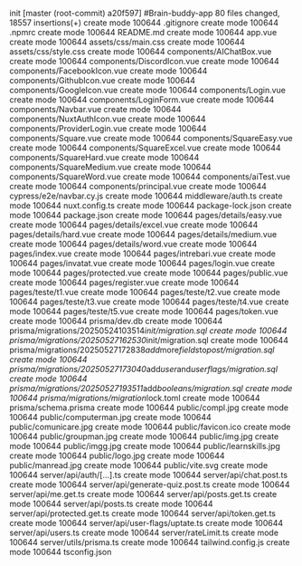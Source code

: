 init
[ m a s t e r   ( r o o t - c o m m i t )   a 2 0 f 5 9 7 ]   # B r a i n - b u d d y - a p p  
   8 0   f i l e s   c h a n g e d ,   1 8 5 5 7   i n s e r t i o n s ( + )  
   c r e a t e   m o d e   1 0 0 6 4 4   . g i t i g n o r e  
   c r e a t e   m o d e   1 0 0 6 4 4   . n p m r c  
   c r e a t e   m o d e   1 0 0 6 4 4   R E A D M E . m d  
   c r e a t e   m o d e   1 0 0 6 4 4   a p p . v u e  
   c r e a t e   m o d e   1 0 0 6 4 4   a s s e t s / c s s / m a i n . c s s  
   c r e a t e   m o d e   1 0 0 6 4 4   a s s e t s / c s s / s t y l e . c s s  
   c r e a t e   m o d e   1 0 0 6 4 4   c o m p o n e n t s / A I C h a t B o x . v u e  
   c r e a t e   m o d e   1 0 0 6 4 4   c o m p o n e n t s / D i s c o r d I c o n . v u e  
   c r e a t e   m o d e   1 0 0 6 4 4   c o m p o n e n t s / F a c e b o o k I c o n . v u e  
   c r e a t e   m o d e   1 0 0 6 4 4   c o m p o n e n t s / G i t h u b I c o n . v u e  
   c r e a t e   m o d e   1 0 0 6 4 4   c o m p o n e n t s / G o o g l e I c o n . v u e  
   c r e a t e   m o d e   1 0 0 6 4 4   c o m p o n e n t s / L o g i n . v u e  
   c r e a t e   m o d e   1 0 0 6 4 4   c o m p o n e n t s / L o g i n F o r m . v u e  
   c r e a t e   m o d e   1 0 0 6 4 4   c o m p o n e n t s / N a v b a r . v u e  
   c r e a t e   m o d e   1 0 0 6 4 4   c o m p o n e n t s / N u x t A u t h I c o n . v u e  
   c r e a t e   m o d e   1 0 0 6 4 4   c o m p o n e n t s / P r o v i d e r L o g i n . v u e  
   c r e a t e   m o d e   1 0 0 6 4 4   c o m p o n e n t s / S q u a r e . v u e  
   c r e a t e   m o d e   1 0 0 6 4 4   c o m p o n e n t s / S q u a r e E a s y . v u e  
   c r e a t e   m o d e   1 0 0 6 4 4   c o m p o n e n t s / S q u a r e E x c e l . v u e  
   c r e a t e   m o d e   1 0 0 6 4 4   c o m p o n e n t s / S q u a r e H a r d . v u e  
   c r e a t e   m o d e   1 0 0 6 4 4   c o m p o n e n t s / S q u a r e M e d i u m . v u e  
   c r e a t e   m o d e   1 0 0 6 4 4   c o m p o n e n t s / S q u a r e W o r d . v u e  
   c r e a t e   m o d e   1 0 0 6 4 4   c o m p o n e n t s / a i T e s t . v u e  
   c r e a t e   m o d e   1 0 0 6 4 4   c o m p o n e n t s / p r i n c i p a l . v u e  
   c r e a t e   m o d e   1 0 0 6 4 4   c y p r e s s / e 2 e / n a v b a r . c y . j s  
   c r e a t e   m o d e   1 0 0 6 4 4   m i d d l e w a r e / a u t h . t s  
   c r e a t e   m o d e   1 0 0 6 4 4   n u x t . c o n f i g . t s  
   c r e a t e   m o d e   1 0 0 6 4 4   p a c k a g e - l o c k . j s o n  
   c r e a t e   m o d e   1 0 0 6 4 4   p a c k a g e . j s o n  
   c r e a t e   m o d e   1 0 0 6 4 4   p a g e s / d e t a i l s / e a s y . v u e  
   c r e a t e   m o d e   1 0 0 6 4 4   p a g e s / d e t a i l s / e x c e l . v u e  
   c r e a t e   m o d e   1 0 0 6 4 4   p a g e s / d e t a i l s / h a r d . v u e  
   c r e a t e   m o d e   1 0 0 6 4 4   p a g e s / d e t a i l s / m e d i u m . v u e  
   c r e a t e   m o d e   1 0 0 6 4 4   p a g e s / d e t a i l s / w o r d . v u e  
   c r e a t e   m o d e   1 0 0 6 4 4   p a g e s / i n d e x . v u e  
   c r e a t e   m o d e   1 0 0 6 4 4   p a g e s / i n t r e b a r i . v u e  
   c r e a t e   m o d e   1 0 0 6 4 4   p a g e s / i n v a t a t . v u e  
   c r e a t e   m o d e   1 0 0 6 4 4   p a g e s / l o g i n . v u e  
   c r e a t e   m o d e   1 0 0 6 4 4   p a g e s / p r o t e c t e d . v u e  
   c r e a t e   m o d e   1 0 0 6 4 4   p a g e s / p u b l i c . v u e  
   c r e a t e   m o d e   1 0 0 6 4 4   p a g e s / r e g i s t e r . v u e  
   c r e a t e   m o d e   1 0 0 6 4 4   p a g e s / t e s t e / t 1 . v u e  
   c r e a t e   m o d e   1 0 0 6 4 4   p a g e s / t e s t e / t 2 . v u e  
   c r e a t e   m o d e   1 0 0 6 4 4   p a g e s / t e s t e / t 3 . v u e  
   c r e a t e   m o d e   1 0 0 6 4 4   p a g e s / t e s t e / t 4 . v u e  
   c r e a t e   m o d e   1 0 0 6 4 4   p a g e s / t e s t e / t 5 . v u e  
   c r e a t e   m o d e   1 0 0 6 4 4   p a g e s / t o k e n . v u e  
   c r e a t e   m o d e   1 0 0 6 4 4   p r i s m a / d e v . d b  
   c r e a t e   m o d e   1 0 0 6 4 4   p r i s m a / m i g r a t i o n s / 2 0 2 5 0 5 2 4 1 0 3 5 1 4 _ i n i t / m i g r a t i o n . s q l  
   c r e a t e   m o d e   1 0 0 6 4 4   p r i s m a / m i g r a t i o n s / 2 0 2 5 0 5 2 7 1 6 2 5 3 0 _ i n i t / m i g r a t i o n . s q l  
   c r e a t e   m o d e   1 0 0 6 4 4   p r i s m a / m i g r a t i o n s / 2 0 2 5 0 5 2 7 1 7 2 8 3 8 _ a d d _ m o r e _ f i e l d s _ t o _ p o s t / m i g r a t i o n . s q l  
   c r e a t e   m o d e   1 0 0 6 4 4   p r i s m a / m i g r a t i o n s / 2 0 2 5 0 5 2 7 1 7 3 0 4 0 _ a d d _ u s e r _ a n d _ u s e r f l a g s / m i g r a t i o n . s q l  
   c r e a t e   m o d e   1 0 0 6 4 4   p r i s m a / m i g r a t i o n s / 2 0 2 5 0 5 2 7 1 9 3 5 1 1 _ a d d _ b o o l e a n s / m i g r a t i o n . s q l  
   c r e a t e   m o d e   1 0 0 6 4 4   p r i s m a / m i g r a t i o n s / m i g r a t i o n _ l o c k . t o m l  
   c r e a t e   m o d e   1 0 0 6 4 4   p r i s m a / s c h e m a . p r i s m a  
   c r e a t e   m o d e   1 0 0 6 4 4   p u b l i c / c o m p l . j p g  
   c r e a t e   m o d e   1 0 0 6 4 4   p u b l i c / c o m p u t e r m a n . j p g  
   c r e a t e   m o d e   1 0 0 6 4 4   p u b l i c / c o m u n i c a r e . j p g  
   c r e a t e   m o d e   1 0 0 6 4 4   p u b l i c / f a v i c o n . i c o  
   c r e a t e   m o d e   1 0 0 6 4 4   p u b l i c / g r o u p m a n . j p g  
   c r e a t e   m o d e   1 0 0 6 4 4   p u b l i c / i m g . j p g  
   c r e a t e   m o d e   1 0 0 6 4 4   p u b l i c / i m g g . j p g  
   c r e a t e   m o d e   1 0 0 6 4 4   p u b l i c / l e a r n s k i l l s . j p g  
   c r e a t e   m o d e   1 0 0 6 4 4   p u b l i c / l o g o . j p g  
   c r e a t e   m o d e   1 0 0 6 4 4   p u b l i c / m a n r e a d . j p g  
   c r e a t e   m o d e   1 0 0 6 4 4   p u b l i c / v i t e . s v g  
   c r e a t e   m o d e   1 0 0 6 4 4   s e r v e r / a p i / a u t h / [ . . . ] . t s  
   c r e a t e   m o d e   1 0 0 6 4 4   s e r v e r / a p i / c h a t . p o s t . t s  
   c r e a t e   m o d e   1 0 0 6 4 4   s e r v e r / a p i / g e n e r a t e - q u i z . p o s t . t s  
   c r e a t e   m o d e   1 0 0 6 4 4   s e r v e r / a p i / m e . g e t . t s  
   c r e a t e   m o d e   1 0 0 6 4 4   s e r v e r / a p i / p o s t s . g e t . t s  
   c r e a t e   m o d e   1 0 0 6 4 4   s e r v e r / a p i / p o s t s . t s  
   c r e a t e   m o d e   1 0 0 6 4 4   s e r v e r / a p i / p r o t e c t e d . g e t . t s  
   c r e a t e   m o d e   1 0 0 6 4 4   s e r v e r / a p i / t o k e n . g e t . t s  
   c r e a t e   m o d e   1 0 0 6 4 4   s e r v e r / a p i / u s e r - f l a g s / u p t a t e . t s  
   c r e a t e   m o d e   1 0 0 6 4 4   s e r v e r / a p i / u s e r s . t s  
   c r e a t e   m o d e   1 0 0 6 4 4   s e r v e r / r a t e L i m i t . t s  
   c r e a t e   m o d e   1 0 0 6 4 4   s e r v e r / u t i l s / p r i s m a . t s  
   c r e a t e   m o d e   1 0 0 6 4 4   t a i l w i n d . c o n f i g . j s  
   c r e a t e   m o d e   1 0 0 6 4 4   t s c o n f i g . j s o n  
 